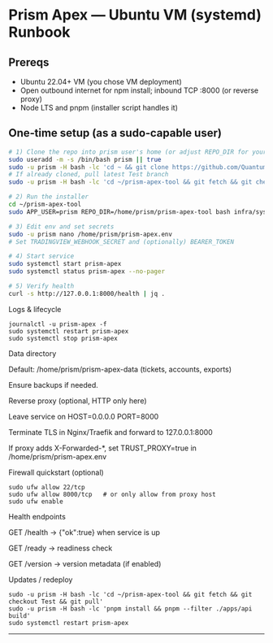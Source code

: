# Prism Apex — Ubuntu VM (systemd) Runbook

## Prereqs
- Ubuntu 22.04+ VM (you chose VM deployment)
- Open outbound internet for npm install; inbound TCP :8000 (or reverse proxy)
- Node LTS and pnpm (installer script handles it)

## One‑time setup (as a sudo‑capable user)
```bash
# 1) Clone the repo into prism user's home (or adjust REPO_DIR for your layout)
sudo useradd -m -s /bin/bash prism || true
sudo -u prism -H bash -lc 'cd ~ && git clone https://github.com/QuantumFluxAlgo/prism-apex-tool.git || true'
# If already cloned, pull latest Test branch
sudo -u prism -H bash -lc 'cd ~/prism-apex-tool && git fetch && git checkout Test && git pull'

# 2) Run the installer
cd ~/prism-apex-tool
sudo APP_USER=prism REPO_DIR=/home/prism/prism-apex-tool bash infra/systemd/install-prism-apex.sh

# 3) Edit env and set secrets
sudo -u prism nano /home/prism/prism-apex.env
# Set TRADINGVIEW_WEBHOOK_SECRET and (optionally) BEARER_TOKEN

# 4) Start service
sudo systemctl start prism-apex
sudo systemctl status prism-apex --no-pager

# 5) Verify health
curl -s http://127.0.0.1:8000/health | jq .
```

Logs & lifecycle
```
journalctl -u prism-apex -f
sudo systemctl restart prism-apex
sudo systemctl stop prism-apex
```

Data directory

Default: /home/prism/prism-apex-data (tickets, accounts, exports)

Ensure backups if needed.

Reverse proxy (optional, HTTP only here)

Leave service on HOST=0.0.0.0 PORT=8000

Terminate TLS in Nginx/Traefik and forward to 127.0.0.1:8000

If proxy adds X-Forwarded-*, set TRUST_PROXY=true in /home/prism/prism-apex.env

Firewall quickstart (optional)
```
sudo ufw allow 22/tcp
sudo ufw allow 8000/tcp   # or only allow from proxy host
sudo ufw enable
```

Health endpoints

GET /health → {"ok":true} when service is up

GET /ready → readiness check

GET /version → version metadata (if enabled)

Updates / redeploy
```
sudo -u prism -H bash -lc 'cd ~/prism-apex-tool && git fetch && git checkout Test && git pull'
sudo -u prism -H bash -lc 'pnpm install && pnpm --filter ./apps/api build'
sudo systemctl restart prism-apex
```

---
